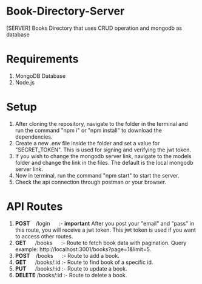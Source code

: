 # Book-Directory-Server
[SERVER] Books Directory that uses CRUD operation and mongodb as database

# Requirements
1. MongoDB Database
2. Node.js

# Setup
1. After cloning the repository, navigate to the folder in the terminal and run the command "npm i" or "npm install" to download the dependencies.
2. Create a new .env file inside the folder and set a value for "SECRET_TOKEN". This is used for signing and verifying the jwt token.
3. If you wish to change the mongodb server link, navigate  to the models folder and change the link in the files. The default is the local mongodb server link.
4. Now in terminal, run the command "npm start" to start the server.
5. Check the api connection through postman or your browser.

# API Routes
1. **POST**&nbsp;&nbsp;&nbsp;&nbsp;/login &nbsp;&nbsp;&nbsp;&nbsp;&nbsp;:- **important** After you post your "email" and "pass" in this route, you will receive a jwt token. This jwt token is used if you want to access other routes.
2. **GET**  &nbsp;&nbsp;&nbsp;&nbsp;&nbsp;/books &nbsp;&nbsp;&nbsp;&nbsp;&nbsp;:- Route to fetch book data with pagination. Query example: http://localhost:3001/books?page=1&limit=5.
3. **POST**&nbsp;&nbsp;&nbsp;&nbsp;/books &nbsp;&nbsp;&nbsp;&nbsp;&nbsp;:- Route to add a book.
4. **GET**&nbsp;&nbsp;&nbsp;&nbsp;&nbsp; /books/:id :- Route to find book of a specific id.
5. **PUT**&nbsp;&nbsp;&nbsp;&nbsp;&nbsp; /books/:id :- Route to update a book.
6. **DELETE** /books/:id :- Route to delete a book.


